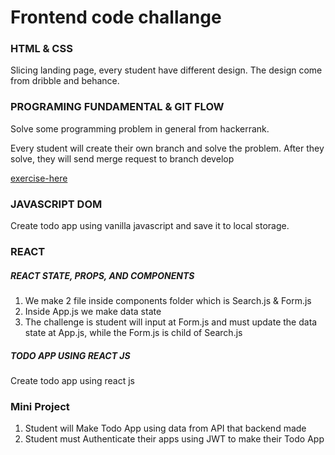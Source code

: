 # Frontend code challange

### HTML & CSS 
Slicing landing page, every student have different design. The design come from dribble and behance.

### PROGRAMING FUNDAMENTAL & GIT FLOW
Solve some programming problem in general from hackerrank.

Every student will create their own branch and solve the problem. After they solve, they will send merge request to branch develop

[exercise-here](https://github.com/Yudikrisnandi/exercise)


### JAVASCRIPT DOM
Create todo app using vanilla javascript and save it to local storage.


### REACT
##### REACT STATE, PROPS, AND COMPONENTS
1. We make 2 file inside components folder
   which is Search.js & Form.js
2. Inside App.js we make data state
3. The challenge is student will input at Form.js and must update the data state at App.js, while the Form.js is child of Search.js

##### TODO APP USING REACT JS
Create todo app using react js


### Mini Project
1. Student will Make Todo App using data from API that backend made
2. Student must Authenticate their apps using JWT to make their Todo App
